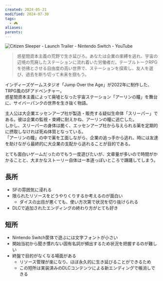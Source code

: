 ```yaml
---
created: 2024-05-21
modified: 2024-07-30
tags:
  - 🎮
aliases: 
parents: 
---
```

![Citizen Sleeper - Launch Trailer - Nintendo Switch - YouTube](https://www.youtube.com/watch?v=qNKU1PevYcg)

> 惑星間資本主義の荒野で生き延びろ。あなたは企業の束縛を逃れ、宇宙の辺境の荒廃したステーションに流れ着いた労働者だ。テーブルトークRPGを彷彿とさせる自由度の高い世界で、ステーションを探索し、友人を選び、過去を断ち切って未来を掴もう。

インディーズゲームスタジオ「Jump Over the Age」が2022年に制作した、TRPG風のSFアドベンチャー。  
惑星間資本主義によって廃墟となった宇宙ステーション「アーリンの瞳」を舞台に、サイバーパンクの世界を生き抜く物語。

主人公は大企業エッセンアープ社が製造・販売する疑似生命体「スリーパー」である。彼は企業の監視・束縛に耐えかね、アーリンの瞳に逃亡した。  
しかし、スリーパーの身体は脆く、エッセンアープ社から与えられる薬を定期的に摂取しなければ死ぬ体質となっている。  
「アーリンの瞳」の中で薬を工面しながら、企業の追っ手から逃れ、時には友達を助けながら最終的に大企業の支配から逃れることが目的である。

とても面白いゲームだったのでもう一度遊びたいが、文章量が多いので時間がかかることと、大まかなストーリー自体は一本道っぽいところで躊躇してしまう。

## 長所
- SFの雰囲気に浸れる
- 限られたリソースをどうやりくりするか考えるのが面白い
	- ダイスの出目が悪くても、使い方次第で状況を切り抜けられる
- DLCで追加されたエンディングの終わり方がとても好き

## 短所
- Nintendo Switch筐体で遊ぶには文字フォントが小さい
- 開始当初から聞き慣れない固有名詞が頻出するため状況を把握するのが難しい
- 終盤で目的がなくなる場面がある
	- リソース管理が楽になり、ほぼ永久的に生き延びることができるため
	- この短所は実装済みのDLCコンテンツによる新エンディングで帳消しできる